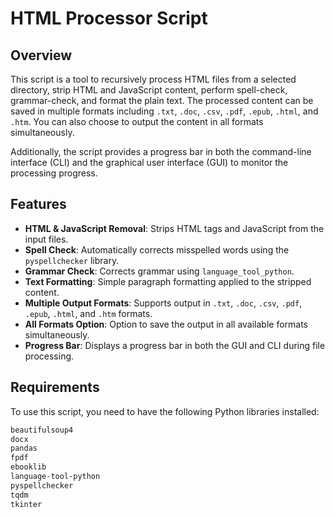 # HTML Processor Script

## Overview

This script is a tool to recursively process HTML files from a selected directory, strip HTML and JavaScript content, perform spell-check, grammar-check, and format the plain text. The processed content can be saved in multiple formats including `.txt`, `.doc`, `.csv`, `.pdf`, `.epub`, `.html`, and `.htm`. You can also choose to output the content in all formats simultaneously.

Additionally, the script provides a progress bar in both the command-line interface (CLI) and the graphical user interface (GUI) to monitor the processing progress.

## Features

- **HTML & JavaScript Removal**: Strips HTML tags and JavaScript from the input files.
- **Spell Check**: Automatically corrects misspelled words using the `pyspellchecker` library.
- **Grammar Check**: Corrects grammar using `language_tool_python`.
- **Text Formatting**: Simple paragraph formatting applied to the stripped content.
- **Multiple Output Formats**: Supports output in `.txt`, `.doc`, `.csv`, `.pdf`, `.epub`, `.html`, and `.htm` formats.
- **All Formats Option**: Option to save the output in all available formats simultaneously.
- **Progress Bar**: Displays a progress bar in both the GUI and CLI during file processing.

## Requirements

To use this script, you need to have the following Python libraries installed:

```txt
beautifulsoup4
docx
pandas
fpdf
ebooklib
language-tool-python
pyspellchecker
tqdm
tkinter
